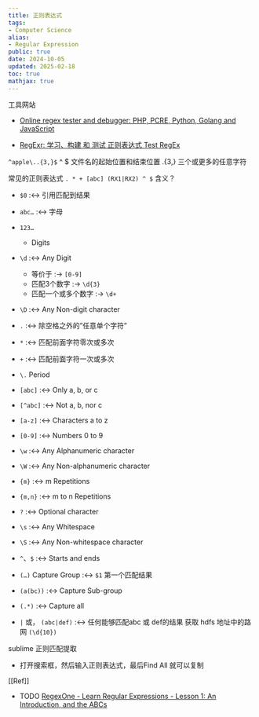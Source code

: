 ```yaml
---
title: 正则表达式
tags:
- Computer Science
alias:
- Regular Expression
public: true
date: 2024-10-05
updated: 2025-02-18
toc: true
mathjax: true
---
```


工具网站

  + [Online regex tester and debugger: PHP, PCRE, Python, Golang and JavaScript](https://regex101.com/)

  + [RegExr: 学习、构建 和 测试 正则表达式 Test RegEx](https://regexr-cn.com/)

`^apple\..{3,}$` ^ $ 文件名的起始位置和结束位置 .{3,} 三个或更多的任意字符

常见的正则表达式 `. * + [abc] (RX1|RX2) ^ $` 含义？

  + `$0` :<-> 引用匹配到结果
  + `abc…` :<-> 字母
  + `123…`

    + Digits

  + `\d`  :<-> Any Digit
    + 等价于 :->  `[0-9]`
    + 匹配3个数字 :-> `\d{3}`
    + 匹配一个或多个数字 :-> `\d+`
  + `\D` :<-> Any Non-digit character
  + `.`  :<-> 除空格之外的”任意单个字符”
  + `*`  :<->  匹配前面字符零次或多次
  + `+`  :<->  匹配前面字符一次或多次
  + `\.`	Period

  + `[abc]` :<-> Only a, b, or c
  + `[^abc]` :<-> Not a, b, nor c
  + `[a-z]`  :<-> Characters a to z
  + `[0-9]` :<-> Numbers 0 to 9
  + `\w`   :<-> Any Alphanumeric character
  + `\W` :<->  Any Non-alphanumeric character
  + `{m}`  :<-> m Repetitions
  + `{m,n}`  :<-> m to n Repetitions
  + `?`  :<-> Optional character
  + `\s`  :<-> Any Whitespace
  + `\S`  :<-> Any Non-whitespace character
  + `^`、`$`  :<-> Starts and ends
  + `(…)` Capture Group  :<-> `$1` 第一个匹配结果
  + `(a(bc))`  :<-> Capture Sub-group
  + `(.*)`  :<-> Capture all
  + `|` 或， `(abc|def)` :<-> 任何能够匹配abc 或 def的结果
获取 hdfs 地址中的路网 `(\d{10})`

sublime 正则匹配提取

  + 打开搜索框，然后输入正则表达式，最后Find All 就可以复制

[[Ref]]

  + TODO [RegexOne - Learn Regular Expressions - Lesson 1: An Introduction, and the ABCs](https://regexone.com/)
